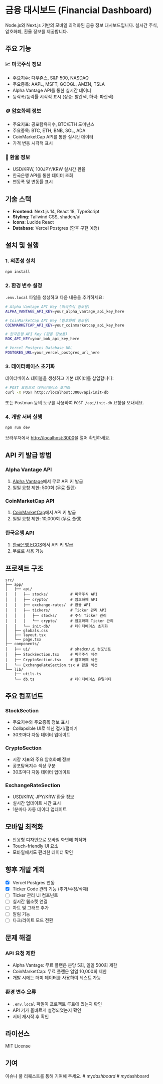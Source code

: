 # 금융 대시보드 (Financial Dashboard)

Node.js와 Next.js 기반의 모바일 최적화된 금융 정보 대시보드입니다. 실시간 주식, 암호화폐, 환율 정보를 제공합니다.

## 주요 기능

### 📈 미국주식 정보
- 주요지수: 다우존스, S&P 500, NASDAQ
- 주요종목: AAPL, MSFT, GOOGL, AMZN, TSLA
- Alpha Vantage API를 통한 실시간 데이터
- 등락폭/등락률 시각적 표시 (상승: 빨간색, 하락: 파란색)

### 🪙 암호화폐 정보
- 주요지표: 공포탐욕지수, BTC/ETH 도미넌스
- 주요종목: BTC, ETH, BNB, SOL, ADA
- CoinMarketCap API를 통한 실시간 데이터
- 가격 변동 시각적 표시

### 💱 환율 정보
- USD/KRW, 100JPY/KRW 실시간 환율
- 한국은행 API를 통한 데이터 조회
- 변동폭 및 변동률 표시

## 기술 스택

- **Frontend**: Next.js 14, React 18, TypeScript
- **Styling**: Tailwind CSS, shadcn/ui
- **Icons**: Lucide React
- **Database**: Vercel Postgres (향후 구현 예정)

## 설치 및 실행

### 1. 의존성 설치
```bash
npm install
```

### 2. 환경 변수 설정
`.env.local` 파일을 생성하고 다음 내용을 추가하세요:

```bash
# Alpha Vantage API Key (미국주식 정보용)
ALPHA_VANTAGE_API_KEY=your_alpha_vantage_api_key_here

# CoinMarketCap API Key (암호화폐 정보용)
COINMARKETCAP_API_KEY=your_coinmarketcap_api_key_here

# 한국은행 API Key (환율 정보용)
BOK_API_KEY=your_bok_api_key_here

# Vercel Postgres Database URL
POSTGRES_URL=your_vercel_postgres_url_here
```

### 3. 데이터베이스 초기화
데이터베이스 테이블을 생성하고 기본 데이터를 삽입합니다:

```bash
# POST 요청으로 데이터베이스 초기화
curl -X POST http://localhost:3000/api/init-db
```

또는 Postman 등의 도구를 사용하여 `POST /api/init-db` 요청을 보내세요.

### 4. 개발 서버 실행
```bash
npm run dev
```

브라우저에서 [http://localhost:3000](http://localhost:3000)을 열어 확인하세요.

## API 키 발급 방법

### Alpha Vantage API
1. [Alpha Vantage](https://www.alphavantage.co/support/#api-key)에서 무료 API 키 발급
2. 일일 요청 제한: 500회 (무료 플랜)

### CoinMarketCap API
1. [CoinMarketCap](https://coinmarketcap.com/api/)에서 API 키 발급
2. 일일 요청 제한: 10,000회 (무료 플랜)

### 한국은행 API
1. [한국은행 ECOS](https://ecos.bok.or.kr/)에서 API 키 발급
2. 무료로 사용 가능

## 프로젝트 구조

```
src/
├── app/
│   ├── api/
│   │   ├── stocks/          # 미국주식 API
│   │   ├── crypto/          # 암호화폐 API
│   │   ├── exchange-rates/  # 환율 API
│   │   ├── tickers/         # Ticker 관리 API
│   │   │   ├── stocks/      # 주식 Ticker 관리
│   │   │   └── crypto/      # 암호화폐 Ticker 관리
│   │   └── init-db/         # 데이터베이스 초기화
│   ├── globals.css
│   ├── layout.tsx
│   └── page.tsx
├── components/
│   ├── ui/                  # shadcn/ui 컴포넌트
│   ├── StockSection.tsx     # 미국주식 섹션
│   ├── CryptoSection.tsx    # 암호화폐 섹션
│   └── ExchangeRateSection.tsx # 환율 섹션
└── lib/
    ├── utils.ts
    └── db.ts                # 데이터베이스 유틸리티
```

## 주요 컴포넌트

### StockSection
- 주요지수와 주요종목 정보 표시
- Collapsible UI로 섹션 접기/펼치기
- 30초마다 자동 데이터 업데이트

### CryptoSection
- 시장 지표와 주요 암호화폐 정보
- 공포탐욕지수 색상 구분
- 30초마다 자동 데이터 업데이트

### ExchangeRateSection
- USD/KRW, JPY/KRW 환율 정보
- 실시간 업데이트 시간 표시
- 1분마다 자동 데이터 업데이트

## 모바일 최적화

- 반응형 디자인으로 모바일 화면에 최적화
- Touch-friendly UI 요소
- 모바일에서도 편리한 데이터 확인

## 향후 개발 계획

- [x] Vercel Postgres 연동
- [x] Ticker Code 관리 기능 (추가/수정/삭제)
- [ ] Ticker 관리 UI 컴포넌트
- [ ] 실시간 웹소켓 연결
- [ ] 차트 및 그래프 추가
- [ ] 알림 기능
- [ ] 다크/라이트 모드 전환

## 문제 해결

### API 요청 제한
- Alpha Vantage: 무료 플랜은 분당 5회, 일일 500회 제한
- CoinMarketCap: 무료 플랜은 일일 10,000회 제한
- 개발 시에는 더미 데이터를 사용하여 테스트 가능

### 환경 변수 오류
- `.env.local` 파일이 프로젝트 루트에 있는지 확인
- API 키가 올바르게 설정되었는지 확인
- 서버 재시작 후 확인

## 라이선스

MIT License

## 기여

이슈나 풀 리퀘스트를 통해 기여해 주세요.
#   m y _ d a s h b o a r d  
 #   m y _ d a s h b o a r d  
 